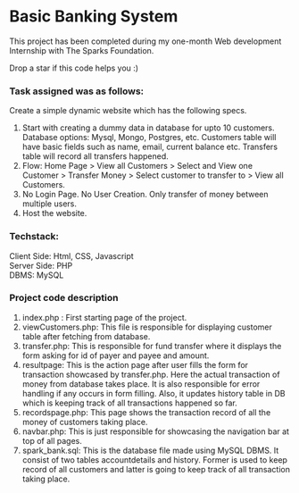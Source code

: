 # Basic Banking System

This project has been completed during my one-month Web development Internship with The Sparks Foundation. 


Drop a star if this code helps you :)

### Task assigned was as follows:

Create a simple dynamic website which has the following specs.
1. Start with creating a dummy data in database for upto 10 customers. Database options: Mysql, Mongo, Postgres, etc. Customers table will have basic fields such as name, email, current balance etc. Transfers table will record all transfers happened.
2. Flow: Home Page > View all Customers > Select and View one Customer > Transfer Money > Select customer to transfer to > View all Customers.
3. No Login Page. No User Creation. Only transfer of money between multiple users.
4. Host the website.

### Techstack:

Client Side: Html, CSS, Javascript<br>
Server Side: PHP<br>
DBMS: MySQL<br>

### Project code description

1. index.php : First starting page of the project.<br>
2. viewCustomers.php: This file is responsible for displaying customer table after fetching from database.<br>
3. transfer.php: This is responsible for fund transfer where it displays the form asking for id of payer and payee and amount.<br>
4. resultpage: This is the action page after user fills the form for transaction showcased by transfer.php. Here the actual transaction of money from database takes place. It is also responsible for error handling if any occurs in form filling. Also, it updates history table in DB which is keeping track of all transactions happened so far.<br>
5. recordspage.php: This page shows the transaction record of all the money of customers taking place.<br>
6. navbar.php: This is just responsible for showcasing the navigation bar at top of all pages.<br>
7. spark_bank.sql: This is the database file made using MySQL DBMS. It consist of two tables accountdetails and history. Former is used to keep record of all customers and latter is going to keep track of all transaction taking place.<br>

